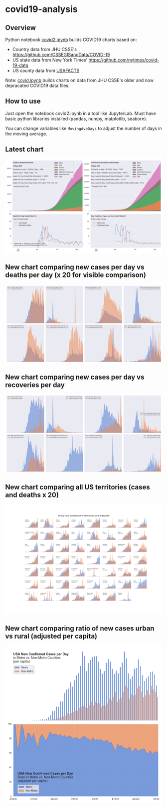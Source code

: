 # covid19-analysis

## Overview
Python notebook [covid2.ipynb](https://github.com/danlaw/covid19-analysis/blob/master/covid2.ipynb) builds COVID19 charts based on:
* Country data from JHU CSSE's https://github.com/CSSEGISandData/COVID-19
* US state data from New York Times' https://github.com/nytimes/covid-19-data
* US county data from [USAFACTS](https://usafacts.org/visualizations/coronavirus-covid-19-spread-map/)

Note: [covid.ipynb](https://github.com/danlaw/covid19-analysis/blob/master/covid.ipynb) builds charts on data from JHU CSSE's older and now depracated COVID19 data files.

## How to use
Just open the notebook covid2.ipynb in a tool like JupyterLab. Must have basic python libraries installed (pandas, numpy, matplotlib, seaborn).

You can change variables like ``MovingAveDays`` to adjust the number of days in the moving average.

## Latest chart
![Latest chart](charts/20200510-covid19-chart.png)

## New chart comparing new cases per day vs deaths per day (x 20 for visible comparison)
![Comparison chart](charts/20200510-comparison-chart.png)

## New chart comparing new cases per day vs recoveries per day
![Recovery chart](charts/20200510-comparison-recovery-chart.png)

## New chart comparing all US territories (cases and deaths x 20)
![Territories chart](charts/20200510-compare-US-territories.png)

## New chart comparing ratio of new cases urban vs rural (adjusted per capita)
![Urban rural per capita chart](charts/20200510-US-counties-urban-vs-rural-per-capita.png)